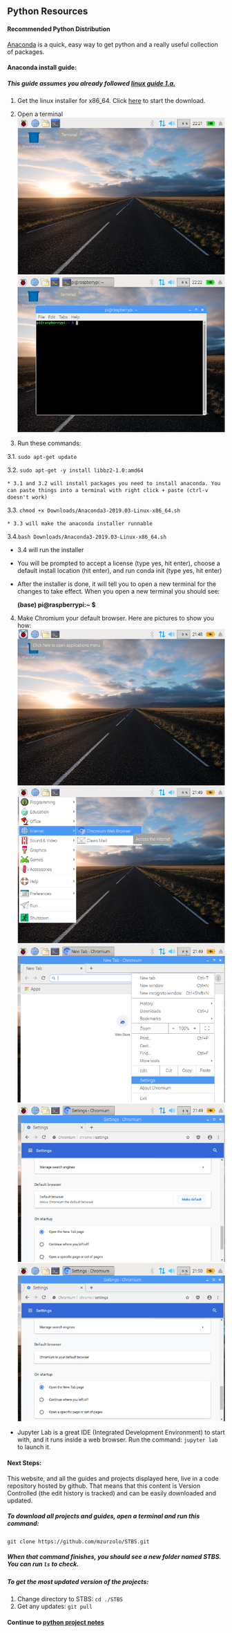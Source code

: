 ## Python Resources

#### Recommended Python Distribution
[Anaconda](https://www.anaconda.com/distribution/) is a quick, easy way to get python and a really useful collection of packages.

#### Anaconda install guide:
##### This guide assumes you already followed [linux guide 1.a.](../Linux/README.md)
1. Get the linux installer for x86_64. Click [here](https://repo.anaconda.com/archive/Anaconda3-2019.03-Linux-x86_64.sh) to start the download.
2. Open a terminal
![terminal](Pictures/terminal.png)
![terminal2](Pictures/terminal2.png)

3. Run these commands:

  3.1. `sudo apt-get update`

  3.2. `sudo apt-get -y install libbz2-1.0:amd64`

    * 3.1 and 3.2 will install packages you need to install anaconda. You can paste things into a terminal with right click + paste (ctrl-v doesn't work)

  3.3. `chmod +x Downloads/Anaconda3-2019.03-Linux-x86_64.sh`

    * 3.3 will make the anaconda installer runnable

  3.4.`bash Downloads/Anaconda3-2019.03-Linux-x86_64.sh`

  * 3.4 will run the installer
  * You will be prompted to accept a license (type yes, hit enter), choose a default install location (hit enter), and run conda init (type yes, hit enter)
  * After the installer is done, it will tell you to open a new terminal for the changes to take effect. When you open a new terminal you should see:

    __(base) pi@raspberrypi:~ $__

4. Make Chromium your default browser. Here are pictures to show you how:
![default_browser1](Pictures/default_browser1.png)
![default_browser2](Pictures/default_browser2.png)
![default_browser3](Pictures/default_browser3.png)
![default_browser4](Pictures/default_browser4.png)
![default_browser5](Pictures/default_browser5.png)

  * Jupyter Lab is a great IDE (Integrated Development Environment) to start with, and it runs inside a web browser. Run the command: `jupyter lab` to launch it.

#### Next Steps:

This website, and all the guides and projects displayed here, live in a code repository hosted by github. That means that this content is Version Controlled (the edit history is tracked) and can be easily downloaded and updated.

##### To download all projects and guides, open a terminal and run this command:
`git clone https://github.com/mzurzolo/STBS.git`

##### When that command finishes, you should see a new folder named STBS. You can run `ls` to check.
##### To get the most updated version of the projects:
1. Change directory to STBS: `cd ./STBS`
2. Get any updates: `git pull`

#### Continue to [python project notes](Projects/README.md)
